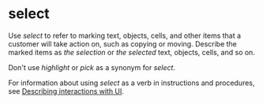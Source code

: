 # select

Use *select* to refer to marking text, objects, cells, and other items that a customer will take action on, such as copying or moving. Describe the marked items as *the selection* or *the* *selected* text, objects, cells, and so on.

Don't use *highlight* or *pick* as a synonym for *select*.

For information about using *select* as a verb in instructions and procedures, see [Describing interactions with UI](~/procedures-instructions/describing-interactions-with-ui.md).
